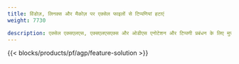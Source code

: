 ```yaml
---
title: विंडोज़, लिनक्स और मैकोज़ पर एक्सेल फाइलों से टिप्पणियां हटाएं 
weight: 7730

description: एक्सेल एक्सएलएस, एक्सएलएसएक्स और ओडीएस एनोटेशन और टिप्पणी प्रबंधन के लिए मुफ्त ऐप और एपीआई
---
```

{{< blocks/products/pf/agp/feature-solution >}} 

